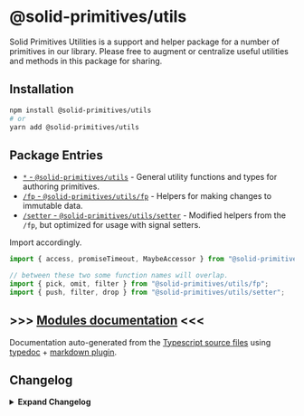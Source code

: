 # @solid-primitives/utils

Solid Primitives Utilities is a support and helper package for a number of primitives in our library. Please free to augment or centralize useful utilities and methods in this package for sharing.

## Installation

```bash
npm install @solid-primitives/utils
# or
yarn add @solid-primitives/utils
```

## Package Entries

- [`*` - `@solid-primitives/utils`](https://github.com/davedbase/solid-primitives/blob/main/packages/utils/docs/modules/index.md) - General utility functions and types for authoring primitives.
- [`/fp` - `@solid-primitives/utils/fp`](https://github.com/davedbase/solid-primitives/blob/main/packages/utils/docs/modules/fp.md) - Helpers for making changes to immutable data.
- [`/setter` - `@solid-primitives/utils/setter`](https://github.com/davedbase/solid-primitives/blob/main/packages/utils/docs/modules/setter.md) - Modified helpers from the `/fp`, but optimized for usage with signal setters.

Import accordingly.

```ts
import { access, promiseTimeout, MaybeAccessor } from "@solid-primitives/utils";

// between these two some function names will overlap.
import { pick, omit, filter } from "@solid-primitives/utils/fp";
import { push, filter, drop } from "@solid-primitives/utils/setter";
```

## >>> [Modules documentation](https://github.com/davedbase/solid-primitives/blob/main/packages/utils/docs/README.md) <<<

Documentation auto-generated from the [Typescript source files](https://github.com/davedbase/solid-primitives/blob/main/packages/utils/src) using [typedoc](https://typedoc.org) + [markdown plugin](https://www.npmjs.com/package/typedoc-plugin-markdown).

## Changelog

<details>
<summary><b>Expand Changelog</b></summary>

0.0.100

First commit of the timer primitive.

0.0.250

Republished version with better ESM support and build tooling.

0.0.260

Added comments for util methods.

0.1.0

Add `/fp` and `/setter` export entries. Add `destore` and `raceTimeout` util. More jsdoc.

</details>
